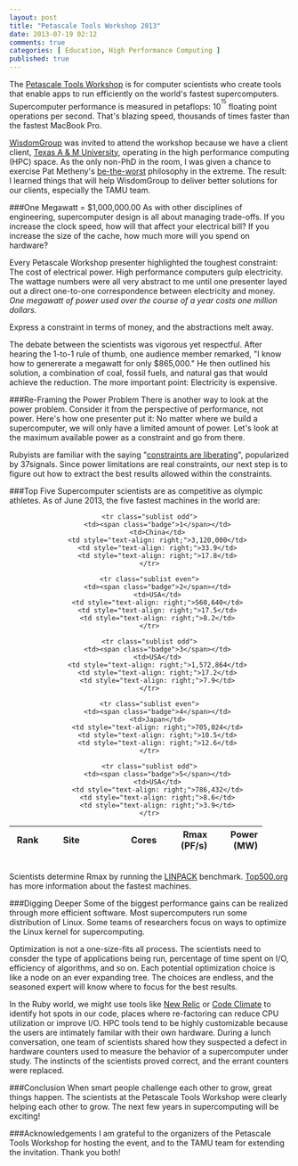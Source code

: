 ```yaml
---
layout: post
title: "Petascale Tools Workshop 2013"
date: 2013-07-19 02:12
comments: true
categories: [ Education, High Performance Computing ]
published: true
---
```

The [Petascale Tools Workshop](http://www.paradyn.org/CSCADS2013/index.html) is for computer scientists who create tools that enable apps to run efficiently on the world's fastest supercomputers. Supercomputer performance is measured in petaflops: 10<sup><sup>15</sup></sup> floating point operations per second. That's blazing speed, thousands of times faster than the fastest MacBook Pro. 

<!--more-->

[WisdomGroup](http://WisdomGroup.com) was invited to attend the workshop because we have a client client, [Texas A & M University](http://www.wisdomgroup.com/case-studies/texas-am-university/), operating in the high performance computing (HPC) space. As the only non-PhD in the room, I was given a chance to exercise Pat Metheny's [be-the-worst](/blog/2013/07/17/pat-metheny-be-the-worst/) philosophy in the extreme. The result: I learned things that will help WisdomGroup to deliver better solutions for our clients, especially the TAMU team. 

###One Megawatt = $1,000,000.00
As with other disciplines of engineering, supercomputer design is all about managing trade-offs. If you increase the clock speed, how will that affect your electrical bill? If you increase the size of the cache, how much more will you spend on hardware?

Every Petascale Workshop presenter highlighted the toughest constraint: The cost of electrical power. High performance computers gulp electricity. The wattage numbers were all very abstract to me until one presenter layed out a direct one-to-one correspondence between electricity and money. _One megawatt of power used over the course of a year costs one million dollars._

Express a constraint in terms of money, and the abstractions melt away.

The debate between the scientists was vigorous yet respectful. After hearing the 1-to-1 rule of thumb, one audience member remarked, "I know how to genererate a megawatt for only $865,000." He then outlined his solution, a combination of coal, fossil fuels, and natural gas that would achieve the reduction. The more important point: Electricity is expensive.

###Re-Framing the Power Problem
There is another way to look at the power problem. Consider it from the perspective of performance, not power. Here's how one presenter put it: No matter where we build a supercomputer, we will only have a limited amount of power. Let's look at the maximum available power as a constraint and go from there.

Rubyists are familiar with the saying &#34;[constraints are liberating](http://gettingreal.37signals.com/ch03_Embrace_Constraints.php)&#34;, popularized by 37signals. Since power limitations are real constraints, our next step is to figure out how to extract the best results allowed within the constraints.

###Top Five
Supercomputer scientists are as competitive as olympic athletes. As of June 2013, the five fastest machines in the world are:

<center>
<table class="table table-condensed">
	<thead>
	<tr>
		<th width="50">Rank</th>
		<th width="75">Site</th>
		<th width="100" style="text-align: right;">Cores</th>
		<th width="75" style="text-align: right;">Rmax (PF/s)</th>
		<th width="75" style="text-align: right;">Power (MW)</th>
	</tr>
	</thead>

	<tr class="sublist odd">
		<td><span class="badge">1</span></td>
		<td>China</td>
		<td style="text-align: right;">3,120,000</td>
		<td style="text-align: right;">33.9</td>
		<td style="text-align: right;">17.8</td>
	</tr>

	<tr class="sublist even">
		<td><span class="badge">2</span></td>
		<td>USA</td>
		<td style="text-align: right;">560,640</td>
		<td style="text-align: right;">17.5</td>
		<td style="text-align: right;">8.2</td>
	</tr>

	<tr class="sublist odd">
		<td><span class="badge">3</span></td>
		<td>USA</td>
		<td style="text-align: right;">1,572,864</td>
		<td style="text-align: right;">17.2</td>
		<td style="text-align: right;">7.9</td>
	</tr>

	<tr class="sublist even">
		<td><span class="badge">4</span></td>
		<td>Japan</td>
		<td style="text-align: right;">705,024</td>
		<td style="text-align: right;">10.5</td>
		<td style="text-align: right;">12.6</td>
	</tr>

	<tr class="sublist odd">
		<td><span class="badge">5</span></td>
		<td>USA</td>
		<td style="text-align: right;">786,432</td>
		<td style="text-align: right;">8.6</td>
		<td style="text-align: right;">3.9</td>
	</tr>
</table>
</center>

&nbsp;<br/>
Scientists determine Rmax by running the [LINPACK](http://en.wikipedia.org/wiki/LINPACK_benchmarks) benchmark. [Top500.org](http://top500.org) has more information about the fastest
machines.

###Digging Deeper
Some of the biggest performance gains can be realized through more efficient software. Most supercomputers run some distribution of Linux. Some teams of researchers focus on ways to optimize the Linux kernel for supercomputing.

Optimization is not a one-size-fits all process. The scientists need to consder the type of applications being run, percentage of time spent on I/O, efficiency of algorithms, and so on. Each potential optimization choice is like a node on an ever expanding tree. The choices are endless, and the seasoned expert will know where to focus for the best results.

In the Ruby world, we might use tools like [New Relic](http://newrelic.com) or [Code Climate](http://codeclimate.com) to identify hot spots in our code, places where re-factoring can reduce CPU utilization or improve I/O. HPC tools tend to be highly customizable because the users are intimately familar with their own hardware. During a lunch conversation, one team of scientists shared how they suspected a defect in hardware counters used to measure the behavior of a supercomputer under study. The instincts of the scientists proved correct, and the errant counters were replaced.

###Conclusion
When smart people challenge each other to grow, great things happen. The scientists at the Petascale Tools Workshop were clearly helping each other to grow. The next few years in supercomputing will be exciting!

###Acknowledgements
I am grateful to the organizers of the Petascale Tools Workshop for hosting the event, and to the TAMU team for extending the invitation. Thank you both!
